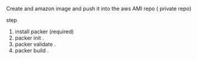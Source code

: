 Create and amazon image and push it into the aws AMI repo ( private repo)

step 
1. install packer (required)
2. packer init .
3. packer validate .
4. packer build .